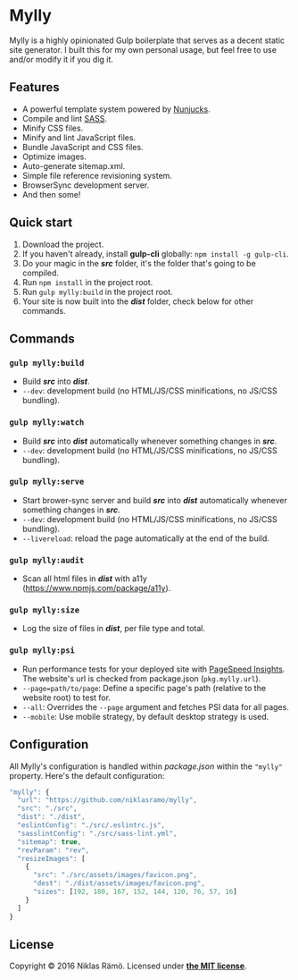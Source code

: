 # Mylly

Mylly is a highly opinionated Gulp boilerplate that serves as a decent static site generator. I built this for my own personal usage, but feel free to use and/or modify it if you dig it.

## Features

* A powerful template system powered by [Nunjucks](https://mozilla.github.io/nunjucks/).
* Compile and lint [SASS](http://sass-lang.com/).
* Minify CSS files.
* Minify and lint JavaScript files.
* Bundle JavaScript and CSS files.
* Optimize images.
* Auto-generate sitemap.xml.
* Simple file reference revisioning system.
* BrowserSync development server.
* And then some!

## Quick start

1. Download the project.
2. If you haven't already, install **gulp-cli** globally: `npm install -g gulp-cli`.
2. Do your magic in the ***src*** folder, it's the folder that's going to be compiled.
3. Run `npm install` in the project root.
4. Run `gulp mylly:build` in the project root.
5. Your site is now built into the ***dist*** folder, check below for other commands.

## Commands

### `gulp mylly:build`
* Build ***src*** into ***dist***.
* `--dev`: development build (no HTML/JS/CSS minifications, no JS/CSS bundling).

### `gulp mylly:watch`
* Build ***src*** into ***dist*** automatically whenever something changes in ***src***.
* `--dev`: development build (no HTML/JS/CSS minifications, no JS/CSS bundling).

### `gulp mylly:serve`
* Start brower-sync server and build ***src*** into ***dist*** automatically whenever something changes in ***src***.
* `--dev`: development build (no HTML/JS/CSS minifications, no JS/CSS bundling).
* `--livereload`: reload the page automatically at the end of the build.

### `gulp mylly:audit`
* Scan all html files in ***dist*** with a11y (https://www.npmjs.com/package/a11y).

### `gulp mylly:size`
* Log the size of files in ***dist***, per file type and total.

### `gulp mylly:psi`
* Run performance tests for your deployed site with [PageSpeed Insights](https://github.com/addyosmani/psi). The website's url is checked from package.json (`pkg.mylly.url`).
* `--page=path/to/page`: Define a specific page's path (relative to the website root) to test for.
* `--all`: Overrides the `--page` argument and fetches PSI data for all pages.
* `--mobile`: Use mobile strategy, by default desktop strategy is used.

## Configuration

All Mylly's configuration is handled within *package.json* within the `"mylly"` property. Here's the default configuration:

```javascript
"mylly": {
  "url": "https://github.com/niklasramo/mylly",
  "src": "./src",
  "dist": "./dist",
  "eslintConfig": "./src/.eslintrc.js",
  "sasslintConfig": "./src/sass-lint.yml",
  "sitemap": true,
  "revParam": "rev",
  "resizeImages": [
    {
      "src": "./src/assets/images/favicon.png",
      "dest": "./dist/assets/images/favicon.png",
      "sizes": [192, 180, 167, 152, 144, 120, 76, 57, 16]
    }
  ]
}
```

## License

Copyright &copy; 2016 Niklas Rämö. Licensed under **[the MIT license](LICENSE.md)**.